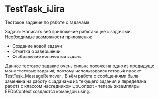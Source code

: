 # TestTask_iJira
Тестовое задание по работе с задачами

Задача:
Написать веб приложение работающее с задачами. Необходимые возможности
приложения:
- Создание новой задачи
- Отметка о завершении
- Отображение количества задачь

Данное тестовое задание очень сильно похоже на одно из предыдущх моих
тестовых заданий, поэтому использовался готовый проект
TestTask_MessageRemover . В нём работа с сообщениями была заменена на
работу с задачами из текущего задания и переделана работа с классом
наследником DbContext - теперь экземпляры EFDbContext создаются командой
using.
